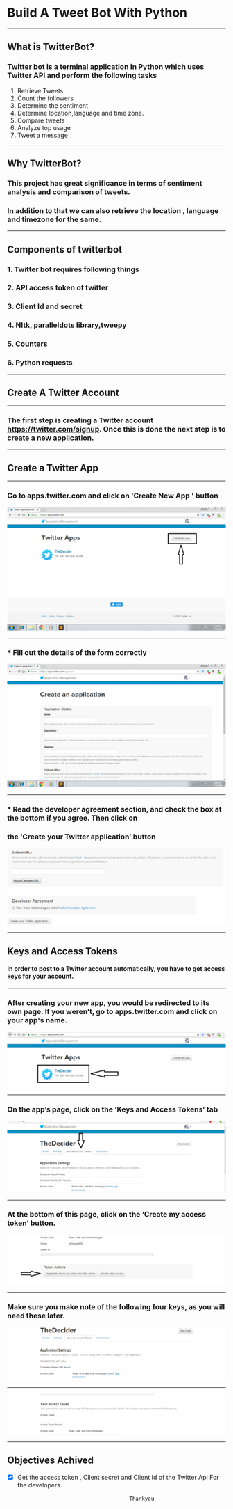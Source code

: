 #                               Build A Tweet Bot With Python
--------------------------------------------------------------------------------------------------------
## What is TwitterBot?
### Twitter bot is a terminal application in Python which uses Twitter API and perform the following tasks
1. Retrieve Tweets
2. Count the followers
3. Determine the sentiment
4. Determine location,language and time zone.
5. Compare tweets 
6. Analyze top usage 
7. Tweet a message 

------------------------------------------------------------------------------------------------------

## Why TwitterBot?
### This project has great significance in terms of sentiment analysis and comparison of tweets.
### In addition to that we can also retrieve the location , language and timezone for the same.

------------------------------------------------------------------------------------------------------
## Components of twitterbot
### 1. Twitter bot requires following things
### 2. API access token of twitter
### 3. Client Id and secret
### 4. Nltk, paralleldots library,tweepy
### 5. Counters
### 6. Python requests

-----------------------------------------------------------------------------------------------------

##  Create A Twitter Account
----------------------------------------------------------------------------------------------------

### The first step is creating a Twitter account https://twitter.com/signup. Once this is done the next step is to create a new application.

----------------------------------------------------------------------------------------------------

## Create a Twitter App
--------------------------------------------------------------------------------------------------
### Go to apps.twitter.com and click on 'Create New App ' button


![Image of create new app](images/start.PNG)

-----------------------------------------------------------------------------------------------
### * Fill out the details of the form correctly

![Image of create new app](images/start1.PNG)

-----------------------------------------------------------------------------------------------

### * Read the developer agreement section, and check the box at the bottom if you agree. Then click on 
### the ‘Create your Twitter application’ button

![Image of create new app](images/start2.PNG)

-----------------------------------------------------------------------------------------------
## Keys and Access Tokens

#### In order to post to a Twitter account automatically, you have to get access keys for your account.
-------------------------------------------------------------------------------------------------

###  After creating your new app, you would be redirected to its own page. If you weren’t, go to apps.twitter.com and click on your app's name.

![Image of create new app](images/appname.PNG)

----------------------------------------------------------------------------------------------
### On the app’s page, click on the ‘Keys and Access Tokens’ tab
![Image of create new app](images/key.PNG)

---------------------------------------------------------------------------------------------
### At the bottom of this page, click on the ‘Create my access token’ button.

![Image of create new app](images/click.PNG)

------------------------------------------------------------------------------------------------
### Make sure you make note of the following four keys, as you will need these later. 

![Image of create new app](images/keytok.PNG)

-------------------------------------------------------------------------------------

![Image of create new app](images/token.PNG)

---------------------------------------------------------------------------------


## Objectives  Achived

- [x] Get the access token , Client secret and Client Id of the Twitter Api For the developers.




                                          Thankyou                                                